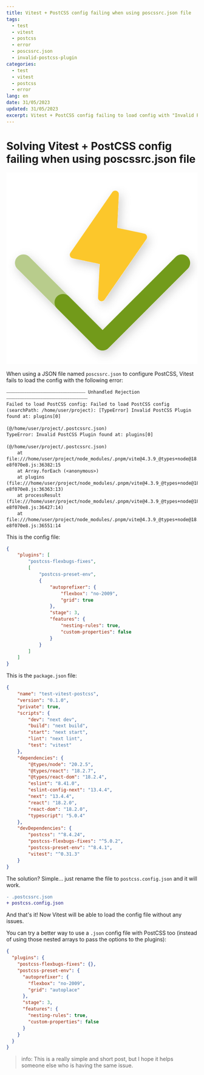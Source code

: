 ```yaml
---
title: Vitest + PostCSS config failing when using poscssrc.json file
tags:
  - test
  - vitest
  - postcss
  - error
  - poscssrc.json
  - invalid-postcss-plugin
categories:
  - test
  - vitest
  - postcss
  - error
lang: en
date: 31/05/2023
updated: 31/05/2023
excerpt: Vitest + PostCSS config failing to load config with "Invalid PostCSS Plugin" when using poscssrc.json file
---
```


# Solving Vitest + PostCSS config failing when using poscssrc.json file

![vitest](./vitest.svg)

When using a JSON file named `poscssrc.json` to configure PostCSS, Vitest fails to load the config with the following error:

```
⎯⎯⎯⎯⎯⎯⎯⎯⎯⎯⎯⎯⎯⎯⎯⎯⎯⎯⎯⎯⎯⎯⎯⎯⎯⎯⎯⎯⎯⎯⎯⎯⎯⎯⎯ Unhandled Rejection ⎯⎯⎯⎯⎯⎯⎯⎯⎯⎯⎯⎯⎯⎯⎯⎯⎯⎯⎯⎯⎯⎯⎯⎯⎯⎯⎯⎯⎯⎯⎯⎯⎯⎯⎯⎯
Failed to load PostCSS config: Failed to load PostCSS config (searchPath: /home/user/project): [TypeError] Invalid PostCSS Plugin found at: plugins[0]

(@/home/user/project/.postcssrc.json)
TypeError: Invalid PostCSS Plugin found at: plugins[0]

(@/home/user/project/.postcssrc.json)
    at file:///home/user/project/node_modules/.pnpm/vite@4.3.9_@types+node@18.15.5/node_modules/vite/dist/node/chunks/dep-e8f070e8.js:36382:15
    at Array.forEach (<anonymous>)
    at plugins (file:///home/user/project/node_modules/.pnpm/vite@4.3.9_@types+node@18.15.5/node_modules/vite/dist/node/chunks/dep-e8f070e8.js:36363:13)
    at processResult (file:///home/user/project/node_modules/.pnpm/vite@4.3.9_@types+node@18.15.5/node_modules/vite/dist/node/chunks/dep-e8f070e8.js:36427:14)
    at file:///home/user/project/node_modules/.pnpm/vite@4.3.9_@types+node@18.15.5/node_modules/vite/dist/node/chunks/dep-e8f070e8.js:36551:14
```

This is the config file:

```json:postcssrc.json
{
	"plugins": [
		"postcss-flexbugs-fixes",
		[
			"postcss-preset-env",
			{
				"autoprefixer": {
					"flexbox": "no-2009",
					"grid": true
				},
				"stage": 3,
				"features": {
					"nesting-rules": true,
					"custom-properties": false
				}
			}
		]
	]
}
```

This is the `package.json` file:

```json:package.json
{
	"name": "test-vitest-postcss",
	"version": "0.1.0",
	"private": true,
	"scripts": {
		"dev": "next dev",
		"build": "next build",
		"start": "next start",
		"lint": "next lint",
		"test": "vitest"
	},
	"dependencies": {
		"@types/node": "20.2.5",
		"@types/react": "18.2.7",
		"@types/react-dom": "18.2.4",
		"eslint": "8.41.0",
		"eslint-config-next": "13.4.4",
		"next": "13.4.4",
		"react": "18.2.0",
		"react-dom": "18.2.0",
		"typescript": "5.0.4"
	},
	"devDependencies": {
		"postcss": "^8.4.24",
		"postcss-flexbugs-fixes": "^5.0.2",
		"postcss-preset-env": "^8.4.1",
		"vitest": "^0.31.3"
	}
}
```

The solution? Simple... just rename the file to `postcss.config.json` and it will work.

```diff
- .postcssrc.json
+ postcss.config.json
```

And that's it! Now Vitest will be able to load the config file without any issues.

You can try a better way to use a `.json` config file with PostCSS too (instead of using those nested arrays to pass the options to the plugins):

```json:postcss.config.json
{
  "plugins": {
    "postcss-flexbugs-fixes": {},
    "postcss-preset-env": {
      "autoprefixer": {
        "flexbox": "no-2009",
        "grid": "autoplace"
      },
      "stage": 3,
      "features": {
        "nesting-rules": true,
        "custom-properties": false
      }
    }
  }
}
```

> info: This is a really simple and short post, but I hope it helps someone else who is having the same issue.
